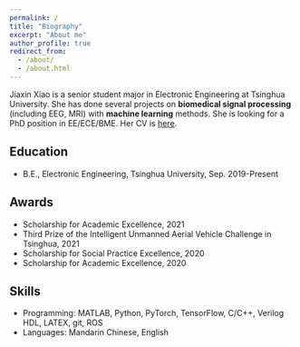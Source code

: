 ```yaml
---
permalink: /
title: "Biography"
excerpt: "About me"
author_profile: true
redirect_from: 
  - /about/
  - /about.html
---
```


Jiaxin Xiao is a senior student major in Electronic Engineering at Tsinghua University. She has done several projects on **biomedical signal processing** (including EEG, MRI) with **machine learning** methods. She is looking for a PhD position in EE/ECE/BME. Her CV is [here](/jiaxinxiao.github.io/files/CV_JiaxinXiao.pdf).

Education
-----
* B.E., Electronic Engineering, Tsinghua University, Sep. 2019-Present

Awards
-----
* Scholarship for Academic Excellence, 2021
* Third Prize of the Intelligent Unmanned Aerial Vehicle Challenge in Tsinghua, 2021
* Scholarship for Social Practice Excellence, 2020
* Scholarship for Academic Excellence, 2020

Skills
-----
* Programming: MATLAB, Python, PyTorch, TensorFlow, C/C++, Verilog HDL, LATEX, git, ROS
* Languages: Mandarin Chinese, English

